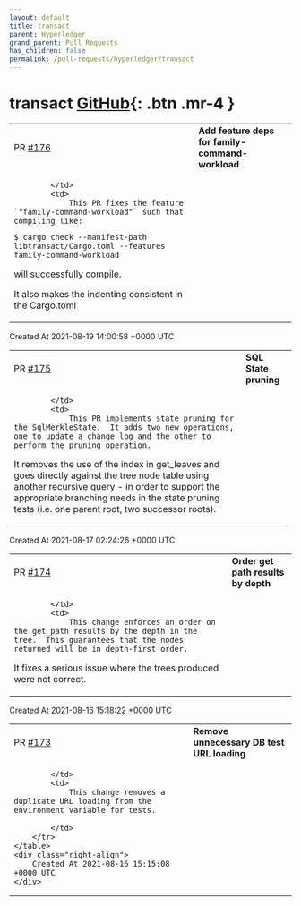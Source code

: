 ```yaml
---
layout: default
title: transact
parent: Hyperledger
grand_parent: Pull Requests
has_children: false
permalink: /pull-requests/hyperledger/transact
---
```


# transact <span class="fs-3 right-align">[GitHub](https://github.com/hyperledger/transact){: .btn .mr-4 }</span>


<div>
    <table>
        <tr>
            <td>
                PR <a href="https://github.com/hyperledger/transact/pull/176" class=".btn">#176</a>
            </td>
            <td>
                <b>
                    Add feature deps for family-command-workload
                </b>
            </td>
        </tr>
        <tr>
            <td>
                
            </td>
            <td>
                This PR fixes the feature `"family-command-workload"` such that compiling like:

```
$ cargo check --manifest-path libtransact/Cargo.toml --features family-command-workload
```

will successfully compile.

It also makes the indenting consistent in the Cargo.toml
            </td>
        </tr>
    </table>
    <div class="right-align">
        Created At 2021-08-19 14:00:58 +0000 UTC
    </div>
</div>

<div>
    <table>
        <tr>
            <td>
                PR <a href="https://github.com/hyperledger/transact/pull/175" class=".btn">#175</a>
            </td>
            <td>
                <b>
                    SQL State pruning
                </b>
            </td>
        </tr>
        <tr>
            <td>
                
            </td>
            <td>
                This PR implements state pruning for the SqlMerkleState.  It adds two new operations, one to update a change log and the other to perform the pruning operation.

It removes the use of the index in get_leaves and goes directly against the tree node table using another recursive query - in order to support the appropriate branching needs in the state pruning tests (i.e. one parent root, two successor roots).
            </td>
        </tr>
    </table>
    <div class="right-align">
        Created At 2021-08-17 02:24:26 +0000 UTC
    </div>
</div>

<div>
    <table>
        <tr>
            <td>
                PR <a href="https://github.com/hyperledger/transact/pull/174" class=".btn">#174</a>
            </td>
            <td>
                <b>
                    Order get path results by depth
                </b>
            </td>
        </tr>
        <tr>
            <td>
                
            </td>
            <td>
                This change enforces an order on the get_path results by the depth in the tree.  This guarantees that the nodes returned will be in depth-first order.

It fixes a serious issue where the trees produced were not correct.
            </td>
        </tr>
    </table>
    <div class="right-align">
        Created At 2021-08-16 15:18:22 +0000 UTC
    </div>
</div>

<div>
    <table>
        <tr>
            <td>
                PR <a href="https://github.com/hyperledger/transact/pull/173" class=".btn">#173</a>
            </td>
            <td>
                <b>
                    Remove unnecessary DB test URL loading
                </b>
            </td>
        </tr>
        <tr>
            <td>
                
            </td>
            <td>
                This change removes a duplicate URL loading from the environment variable for tests.

            </td>
        </tr>
    </table>
    <div class="right-align">
        Created At 2021-08-16 15:15:08 +0000 UTC
    </div>
</div>

